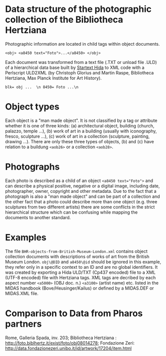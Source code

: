 # Data structure of the photographic collection of the Bibliotheca Hertziana
Photographic information are located in child tags within object documents.

`<obj>
  <a8450 text="Foto">...</a8450>
</obj>`

Each document was transformed from a text file (.TXT or unload file .ULD) of a hierarchical data base built by [Startext Hida](http://www.startext.de/produkte/hida/hida) to XML code with a Perlscript ULD2XML (by Christoph Glorius and Martin Raspe, Bibliotheca Hertziana, Max Planck Institute for Art History).

`blk= obj
...  \n
8450= Foto
...\n`

# Object types
Each object is a "man made object". It is not classified by a tag or attribute whether it is one of three kinds: (a) architectural object, building (church, palazzo, temple ...), (b) work of art in a building (usually with iconography, fresco, sculpture ...), (c) work of art in a collection (sculpture, painting, drawing ...). There are only these three types of objects, (b) and (c) have relation to a buildung `<aob26>` or a collection `<aob28>`.

# Photographs
Each photo is described as a child of an object `<a8450 text="Foto">` and can describe a physical positive, negative or a digital image, including date, photographer, owner, copyright and other metadata. Due to the fact that a photograph is also a "man made object" and can be part of a collection and the other fact that a photo could describe more than one object (e.g. three sculptures from two different artists) there are some conflicts in the strict hierarchical structure which can be confusing while mapping the documents to another standard.

# Examples
The file `BHR-objects-from-British-Museum-London.xml` contains object collection documents with descriptions of works of art from the British Museum London. `obj\@DID` and `a8450\@id` should be ignored in this example, they refer only in a specific context to an ID and are no global identifiers. It was created by exporting a Hida ULD/TXT (Cp437 encoded) file to a XML (UTF-8 encoded) file with Hertziana tags. XML tags are decribed by each aspect number `<a5000>` (OBJ doc. n.) `<a3100>` (artist name) etc. listed in the MIDAS handbook (Bove/Heusinger/Kailus) or defined by a MIDAS.DEF or MIDAS.XML file.

# Comparison to Data from Pharos partners
Rome, Galleria Spada, inv. 203; Bibliotheca Hertziana : http://foto.biblhertz.it/exist/foto/obj08014278; Fondazione Zeri: http://data.fondazionezeri.unibo.it/id/artwork/17204/item.html
